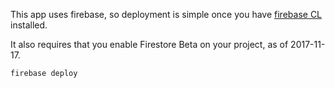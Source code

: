 This app uses firebase, so deployment is simple once you have [firebase CL](https://firebase.google.com/docs/cli/) installed.

It also requires that you enable Firestore Beta on your project, as of 2017-11-17.

```
firebase deploy
```
